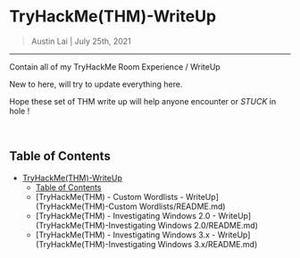 # TryHackMe(THM)-WriteUp

> Austin Lai | July 25th, 2021

---

<!-- Description -->

Contain all of my TryHackMe Room Experience / WriteUp

New to here, will try to update everything here.

Hope these set of THM write up will help anyone encounter or _STUCK_ in hole !

<!-- /Description -->

<br />

## Table of Contents

<!-- TOC -->

- [TryHackMe(THM)-WriteUp](#tryhackmethm-writeup)
    - [Table of Contents](#table-of-contents)
    - [TryHackMe(THM) - Custom Wordlists - WriteUp](TryHackMe(THM)-Custom Wordlists/README.md)
    - [TryHackMe(THM) - Investigating Windows 2.0 - WriteUp](TryHackMe(THM)-Investigating Windows 2.0/README.md)
    - [TryHackMe(THM) - Investigating Windows 3.x - WriteUp](TryHackMe(THM)-Investigating Windows 3.x/README.md)

<!-- /TOC -->




